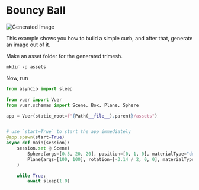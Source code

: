 
# Bouncy Ball

![Generated Image]()

This example shows you how to build a simple curb, and after that, generate an image out of it.

Make an asset folder for the generated trimesh.
```shell
mkdir -p assets
```

Now, run

```python
from asyncio import sleep

from vuer import Vuer
from vuer.schemas import Scene, Box, Plane, Sphere

app = Vuer(static_root=f"{Path(__file__).parent}/assets")


# use `start=True` to start the app immediately
@app.spawn(start=True)
async def main(session):
    session.set @ Scene(
        Sphere(args=[0.5, 20, 20], position=[0, 1, 0], materialType="depth"),
        Plane(args=[100, 100], rotation=[-3.14 / 2, 0, 0], materialType="depth"),
    )

    while True:
        await sleep(1.0)
```

